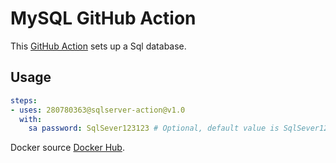 # MySQL GitHub Action

This [GitHub Action](https://github.com/features/actions) sets up a Sql database.

## Usage

```yaml
steps:
- uses: 280780363@sqlserver-action@v1.0
  with:
    sa password: SqlSever123123 # Optional, default value is SqlSever123123.
```

Docker source [Docker Hub](https://hub.docker.com/_/microsoft-mssql-server?tab=description).